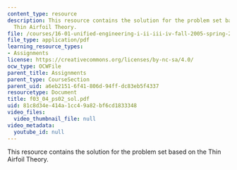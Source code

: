 ```yaml
---
content_type: resource
description: This resource contains the solution for the problem set based on the
  Thin Airfoil Theory.
file: /courses/16-01-unified-engineering-i-ii-iii-iv-fall-2005-spring-2006/81c8d34e414a1cc49a82bf6cd1833348_f03_04_ps02_sol.pdf
file_type: application/pdf
learning_resource_types:
- Assignments
license: https://creativecommons.org/licenses/by-nc-sa/4.0/
ocw_type: OCWFile
parent_title: Assignments
parent_type: CourseSection
parent_uid: a6eb2151-6f41-806d-94ff-dc83eb5f4337
resourcetype: Document
title: f03_04_ps02_sol.pdf
uid: 81c8d34e-414a-1cc4-9a82-bf6cd1833348
video_files:
  video_thumbnail_file: null
video_metadata:
  youtube_id: null
---
```

This resource contains the solution for the problem set based on the Thin Airfoil Theory.